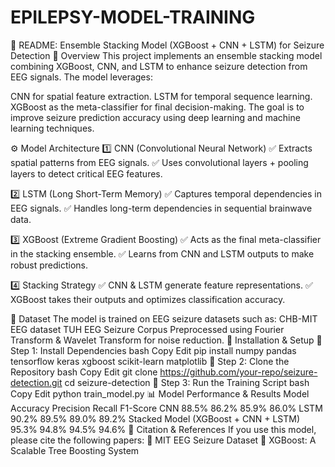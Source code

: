 # EPILEPSY-MODEL-TRAINING
📌 README: Ensemble Stacking Model (XGBoost + CNN + LSTM) for Seizure Detection
📖 Overview
This project implements an ensemble stacking model combining XGBoost, CNN, and LSTM to enhance seizure detection from EEG signals. The model leverages:

CNN for spatial feature extraction.
LSTM for temporal sequence learning.
XGBoost as the meta-classifier for final decision-making.
The goal is to improve seizure prediction accuracy using deep learning and machine learning techniques.

⚙️ Model Architecture
1️⃣ CNN (Convolutional Neural Network)
✅ Extracts spatial patterns from EEG signals.
✅ Uses convolutional layers + pooling layers to detect critical EEG features.

2️⃣ LSTM (Long Short-Term Memory)
✅ Captures temporal dependencies in EEG signals.
✅ Handles long-term dependencies in sequential brainwave data.

3️⃣ XGBoost (Extreme Gradient Boosting)
✅ Acts as the final meta-classifier in the stacking ensemble.
✅ Learns from CNN and LSTM outputs to make robust predictions.

4️⃣ Stacking Strategy
✅ CNN & LSTM generate feature representations.
✅ XGBoost takes their outputs and optimizes classification accuracy.

📂 Dataset
The model is trained on EEG seizure datasets such as:
CHB-MIT EEG dataset
TUH EEG Seizure Corpus
Preprocessed using Fourier Transform & Wavelet Transform for noise reduction.
🔧 Installation & Setup
📌 Step 1: Install Dependencies
bash
Copy
Edit
pip install numpy pandas tensorflow keras xgboost scikit-learn matplotlib
📌 Step 2: Clone the Repository
bash
Copy
Edit
git clone https://github.com/your-repo/seizure-detection.git
cd seizure-detection
📌 Step 3: Run the Training Script
bash
Copy
Edit
python train_model.py
📊 Model Performance & Results
Model	Accuracy	Precision	Recall	F1-Score
CNN	88.5%	86.2%	85.9%	86.0%
LSTM	90.2%	89.5%	89.0%	89.2%
Stacked Model (XGBoost + CNN + LSTM)	95.3%	94.8%	94.5%	94.6%
📜 Citation & References
If you use this model, please cite the following papers:
📄 MIT EEG Seizure Dataset
📄 XGBoost: A Scalable Tree Boosting System
